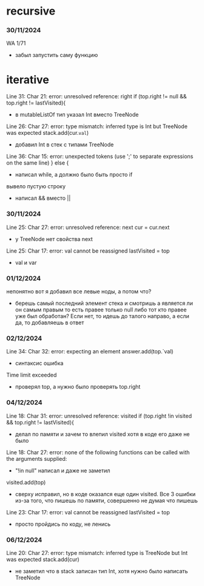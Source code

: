# recursive
### 30/11/2024
WA 1/71
- забыл запустить саму функцию


# iterative
Line 31: Char 21: error: unresolved reference: right
if (top.right != null && top.right != lastVisited){
- в mutableListOf тип указал Int вместо TreeNode

Line 26: Char 27: error: type mismatch: inferred type is Int but TreeNode was expected
stack.add(cur.`val`)
- добавил Int в стек с типами TreeNode

Line 36: Char 15: error: unexpected tokens (use ';' to separate expressions on the same line)
} else {
- написал while, а должно было быть просто if

вывело пустую строку
- написал && вместо ||

### 30/11/2024
Line 25: Char 27: error: unresolved reference: next
cur = cur.next
- у TreeNode нет свойства next

Line 25: Char 17: error: val cannot be reassigned
lastVisited = top
- val и var 

### 01/12/2024
непонятно вот я добавил все левые ноды, а потом что?
- берешь самый последний элемент стека и смотришь а является ли он самым правым то есть правее только null
 либо тот кто правее уже был обработан? 
Если нет, то идешь до талого направо, а если да, то добавляешь в ответ

### 02/12/2024
Line 34: Char 32: error: expecting an element
answer.add(top.`val)
- синтаксис ошибка

Time limit exceeded
- проверял top, а нужно было проверять top.right

### 04/12/2024
Line 18: Char 31: error: unresolved reference: visited
if (top.right !in visited && top.right != lastVisited){
- делал по памяти и зачем то влепил visited хотя в коде его даже не было

Line 18: Char 27: error: none of the following functions can be called with the arguments supplied:
- "!in null" написал и даже не заметил

visited.add(top)
- сверху исправил, но в коде оказался еще один visited. Все 3 ошибки из-за того, что пишешь по памяти, совершенно не думая что пишешь

Line 23: Char 17: error: val cannot be reassigned
lastVisited = top
- просто пройдись по коду, не ленись

### 06/12/2024
Line 20: Char 27: error: type mismatch: inferred type is TreeNode but Int was expected
stack.add(cur)
- не заметил что в stack записан тип Int, хотя нужно было написать TreeNode